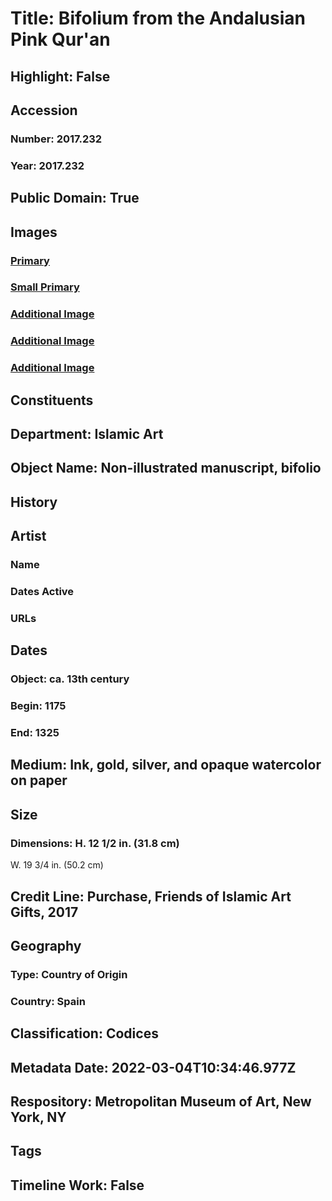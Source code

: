 # Title: Bifolium from the Andalusian Pink Qur'an
## Highlight: False
## Accession
### Number: 2017.232
### Year: 2017.232
## Public Domain: True
## Images
### [Primary](https://images.metmuseum.org/CRDImages/is/original/DP-14019-001.jpg)
### [Small Primary](https://images.metmuseum.org/CRDImages/is/web-large/DP-14019-001.jpg)
### [Additional Image](https://images.metmuseum.org/CRDImages/is/original/DP-14019-002.jpg)
### [Additional Image](https://images.metmuseum.org/CRDImages/is/original/DP-14019-003.jpg)
### [Additional Image](https://images.metmuseum.org/CRDImages/is/original/DP-14019-004.jpg)
## Constituents
## Department: Islamic Art
## Object Name: Non-illustrated manuscript, bifolio
## History
## Artist
### Name
### Dates Active
### URLs
## Dates
### Object: ca. 13th century
### Begin: 1175
### End: 1325
## Medium: Ink, gold, silver, and opaque watercolor on paper
## Size
### Dimensions: H. 12 1/2 in. (31.8 cm)
W. 19 3/4 in. (50.2 cm)
## Credit Line: Purchase, Friends of Islamic Art Gifts, 2017
## Geography
### Type: Country of Origin
### Country: Spain
## Classification: Codices
## Metadata Date: 2022-03-04T10:34:46.977Z
## Respository: Metropolitan Museum of Art, New York, NY
## Tags
## Timeline Work: False